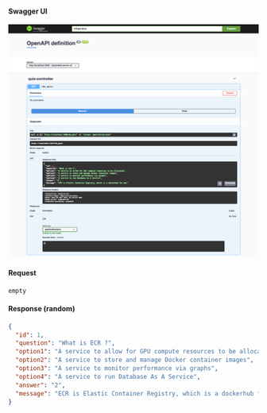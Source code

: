 #### Swagger UI
![screenshot](https://github.com/surajcm/knowledge-share-quiz-bot/blob/master/dev/swagger_ui.png?raw=true)


#### Request
`empty`

#### Response (random)
```json
{
  "id": 1,
  "question": "What is ECR ?",
  "option1": "A service to allow for GPU compute resources to be allocated",
  "option2": "A service to store and manage Docker container images",
  "option3": "A service to monitor performance via graphs",
  "option4": "A service to run Database As A Service",
  "answer": "2",
  "message": "ECR is Elastic Container Registry, which is a dockerhub for aws"
}
```